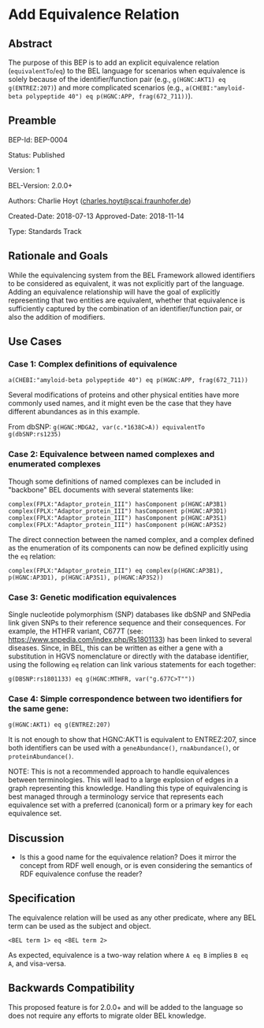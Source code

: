 # Add Equivalence Relation

## Abstract

The purpose of this BEP is to add an explicit equivalence relation (`equivalentTo`/`eq`) to the BEL language
for scenarios when equivalence is solely because of the identifier/function pair (e.g., `g(HGNC:AKT1) eq g(ENTREZ:207)`)
and more complicated scenarios (e.g., `a(CHEBI:"amyloid-beta polypeptide 40") eq p(HGNC:APP, frag(672_711))`).

## Preamble

BEP-Id: BEP-0004

Status: Published

Version: 1

BEL-Version: 2.0.0+

Authors: Charlie Hoyt (charles.hoyt@scai.fraunhofer.de)

Created-Date: 2018-07-13
Approved-Date: 2018-11-14

Type: Standards Track

## Rationale and Goals

While the equivalencing system from the BEL Framework allowed identifiers to be considered as equivalent,
it was not explicitly part of the language. Adding an equivalence relationship will have the goal of
explicitly representing that two entities are equivalent, whether that equivalence is sufficiently captured
by the combination of an identifier/function pair, or also the addition of modifiers.

## Use Cases

### Case 1: Complex definitions of equivalence

`a(CHEBI:"amyloid-beta polypeptide 40") eq p(HGNC:APP, frag(672_711))`

Several modifications of proteins and other physical entities have more commonly used names, and it might even be the
case that  they have different abundances as in this example.

From dbSNP: `g(HGNC:MDGA2, var(c.*1638C>A)) equivalentTo g(dbSNP:rs1235)`

### Case 2: Equivalence between named complexes and enumerated complexes

Though some definitions of named complexes can be included in "backbone" BEL documents with several statements like:
```
complex(FPLX:"Adaptor_protein_III") hasComponent p(HGNC:AP3B1)
complex(FPLX:"Adaptor_protein_III") hasComponent p(HGNC:AP3D1)
complex(FPLX:"Adaptor_protein_III") hasComponent p(HGNC:AP3S1)
complex(FPLX:"Adaptor_protein_III") hasComponent p(HGNC:AP3S2)
```

The direct connection between the named complex, and a complex defined as the enumeration of its components can now
be defined explicitly using the `eq` relation:

`complex(FPLX:"Adaptor_protein_III") eq complex(p(HGNC:AP3B1), p(HGNC:AP3D1), p(HGNC:AP3S1), p(HGNC:AP3S2))`

### Case 3: Genetic modification equivalences

Single nucleotide polymorphism (SNP) databases like dbSNP and SNPedia link given SNPs to their reference sequence and
their consequences. For example, the HTHFR variant, C677T (see: https://www.snpedia.com/index.php/Rs1801133) has been
linked to several diseases. Since, in BEL, this can be written as either a gene with a substitution in
HGVS nomenclature or directly with the database identifier, using the following `eq` relation can link various
statements for each together:

`g(DBSNP:rs1801133) eq g(HGNC:MTHFR, var("g.677C>T""))`

### Case 4: Simple correspondence between two identifiers for the same gene:

```
g(HGNC:AKT1) eq g(ENTREZ:207)
```

It is not enough to show that HGNC:AKT1 is equivalent to ENTREZ:207, since both identifiers can be used with a
`geneAbundance()`, `rnaAbundance()`, or `proteinAbundance()`.

NOTE: This is not a recommended approach to handle equivalences between terminologies. This will lead to a large explosion of edges in a graph representing this knowledge. Handling this type of equivalencing is best managed through a terminology service that represents each equivalence set with a preferred (canonical) form or a primary key for each equivalence set.

## Discussion

- Is this a good name for the equivalence relation? Does it mirror the concept from RDF well enough, or is even
considering the semantics of RDF equivalence confuse the reader?

## Specification

The equivalence relation will be used as any other predicate, where any BEL term can be used as the subject and object.

`<BEL term 1> eq <BEL term 2>`

As expected, equivalence is a two-way relation where `A eq B` implies `B eq A`, and visa-versa.

## Backwards Compatibility

This proposed feature is for 2.0.0+ and will be added to the language so does not require any efforts to migrate older
BEL knowledge.
